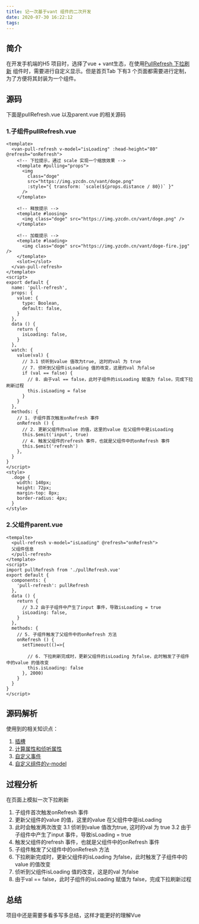 ```yaml
---
title: 记一次基于vant 组件的二次开发
date: 2020-07-30 16:22:12
tags:
---
```


## 简介
在开发手机端的H5 项目时，选择了vue + vant生态，在使用[PullRefresh 下拉刷新](https://youzan.github.io/vant/#/zh-CN/pull-refresh) 组件时，需要进行自定义显示。但是首页Tab 下有3 个页面都需要进行定制，为了方便将其封装为一个组件。


## 源码
下面是pullRefresh.vue 以及parent.vue 的相关源码

<!--more-->

### 1.子组件pullRefresh.vue
```vuejs
<template>
  <van-pull-refresh v-model="isLoading" :head-height="80" @refresh="onRefresh">
    <!-- 下拉提示，通过 scale 实现一个缩放效果 -->
    <template #pulling="props">
      <img
        class="doge"
        src="https://img.yzcdn.cn/vant/doge.png"
        :style="{ transform: `scale(${props.distance / 80})` }"
      />
    </template>

    <!-- 释放提示 -->
    <template #loosing>
      <img class="doge" src="https://img.yzcdn.cn/vant/doge.png" />
    </template>

    <!-- 加载提示 -->
    <template #loading>
      <img class="doge" src="https://img.yzcdn.cn/vant/doge-fire.jpg" />
    </template>
    <slot></slot>
  </van-pull-refresh>
</template>
<script>
export default {
  name: 'pull-refresh',
  props: {
    value: {
      type: Boolean,
      default: false,
    }
  },
  data () {
    return {
      isLoading: false,
    }
  },
  watch: {
    value(val) {
      // 3.1 侦听到value 值改为true, 这时的val 为 true
      // 7. 侦听到父组件isLoading 值的改变，这是的val 为false
      if (val == false) {
        // 8. 由于val == false，此时子组件的isLoading 赋值为 false，完成下拉刷新过程
        this.isLoading = false
      }
    }
  },
  methods: {
    // 1. 子组件首次触发onRefresh 事件
    onRefresh () {
      // 2. 更新父组件的value 的值，这里的value 在父组件中是isLoading
      this.$emit('input', true)
      // 4. 触发父组件的refresh 事件，也就是父组件中的onRefresh 事件
      this.$emit('refresh')
    },
  }
}
</script>
<style>
  .doge {
    width: 140px;
    height: 72px;
    margin-top: 8px;
    border-radius: 4px;
  }
</style>
```

### 2.父组件parent.vue
```vuejs
<tempalte>
  <pull-refresh v-model="isLoading" @refresh="onRefresh">
  父组件信息
  </pull-refresh>
</template>
<script>
import pullRefresh from './pullRefresh.vue'
export default {
  components: {
    'pull-refresh': pullRefresh
  },
  data () {
    return {
      // 3.2 由于子组件中产生了input 事件，导致isLoading = true
      isLoading: false,
    }
  },
  methods: {
    // 5. 子组件触发了父组件中的onRefresh 方法
    onRefresh () {
      setTimeout(()=>{

        // 6. 下拉刷新完成时，更新父组件的isLoading 为false，此时触发了子组件中的value 的值改变
        this.isLoading: false
      }, 2000)
    }
  }
}
</script>
```

## 源码解析
使用到的相关知识点：
1. [插槽](https://cn.vuejs.org/v2/guide/components-slots.html)
2. [计算属性和侦听属性](https://cn.vuejs.org/v2/guide/computed.html)
3. [自定义事件](https://cn.vuejs.org/v2/guide/components-custom-events.html)
4. [自定义组件的v-model](https://cn.vuejs.org/v2/guide/components-custom-events.html#%E8%87%AA%E5%AE%9A%E4%B9%89%E7%BB%84%E4%BB%B6%E7%9A%84-v-model)

## 过程分析
在页面上模拟一次下拉刷新
1. 子组件首次触发onRefresh 事件
2. 更新父组件的value 的值，这里的value 在父组件中是isLoading
3. 此时会触发两次改变
  3.1 侦听到value 值改为true, 这时的val 为 true
  3.2 由于子组件中产生了input 事件，导致isLoading = true
4. 触发父组件的refresh 事件，也就是父组件中的onRefresh 事件
5. 子组件触发了父组件中的onRefresh 方法
6. 下拉刷新完成时，更新父组件的isLoading 为false，此时触发了子组件中的value 的值改变
7. 侦听到父组件isLoading 值的改变，这是的val 为false
8. 由于val == false，此时子组件的isLoading 赋值为 false，完成下拉刷新过程

## 总结
项目中还是需要多看多写多总结，这样才能更好的理解Vue